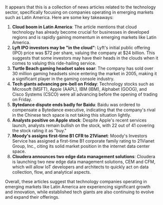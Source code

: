 It appears that this is a collection of news articles related to the technology sector, specifically focusing on companies operating in emerging markets such as Latin America. Here are some key takeaways:

1. **Cloud boom in Latin America**: The article mentions that cloud technology has already become crucial for businesses in developed regions and is rapidly gaining momentum in emerging markets like Latin America.
2. **Lyft IPO investors may be "in the cloud"**: Lyft's initial public offering (IPO) price was $72 per share, valuing the company at $24 billion. This suggests that some investors may have their heads in the clouds when it comes to valuing this ride-hailing service.
3. **Turtle Beach gaming headset sales soar**: The company has sold over 30 million gaming headsets since entering the market in 2005, making it a significant player in the gaming console industry.
4. **Tech giants advancing pre-bell on Friday**: Technology stocks such as Microsoft (MSFT), Apple (AAPL), IBM (IBM), Alphabet (GOOG), and Cisco Systems (CSCO) were all advancing before the opening of trading on Friday.
5. **Bytedance dispute ends badly for Baidu**: Baidu was ordered to compensate a Bytedance executive, indicating that the company's rival in the Chinese tech space is not taking this situation lightly.
6. **Analysts positive on Apple stock**: Despite Apple's recent services launch, analysts remain bullish on the stock, with 22 out of 41 covering the stock rating it as "buy."
7. **Moody's assigns first-time B1 CFR to 21Vianet**: Moody's Investors Service has assigned a first-time B1 corporate family rating to 21Vianet Group, Inc., citing its solid market position in the internet data center space.
8. **Cloudera announces two edge data management solutions**: Cloudera is launching two new edge data management solutions, CEM and CFM, which will allow IoT developers and architects to quickly act on data collection, flow, and analytical aspects.

Overall, these articles suggest that technology companies operating in emerging markets like Latin America are experiencing significant growth and innovation, while established tech giants are also continuing to evolve and expand their offerings.